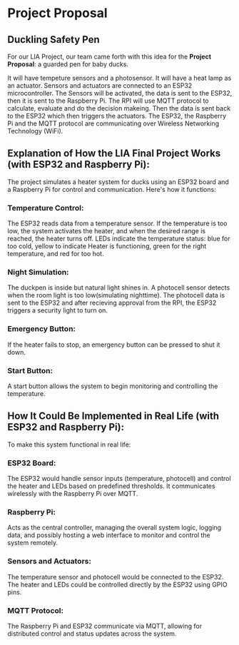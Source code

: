 # Project Proposal 
## Duckling Safety Pen

For our LIA Project, our team came forth with this idea for the __Project Proposal__: a guarded pen for baby ducks. 

It will have tempeture sensors and a photosensor. It will have a heat lamp as an actuator. Sensors and actuators are connected to an ESP32 microcontroller. The Sensors will be activated, the data is sent to the ESP32, then it is sent to the Raspberry Pi. The RPI will use MQTT protocol to calculate, evaluate and do the decision makeing. Then the data is sent back to the ESP32 which then triggers the actuators. The ESP32, the Raspberry Pi  and the MQTT protocol are communicating over Wireless Networking Technology (WiFi).



## Explanation of How the LIA Final Project Works (with ESP32 and Raspberry Pi):
The project simulates a heater system for ducks using an ESP32 board and a Raspberry Pi for control and communication. Here's how it functions:

### Temperature Control:
The ESP32 reads data from a temperature sensor. If the temperature is too low, the system activates the heater, and when the desired range is reached, the heater turns off. LEDs indicate the temperature status: blue for too cold, yellow to indicate Heater is functioning, green for the right temperature, and red for too hot.

### Night Simulation:
The duckpen is inside but natural light shines in. A photocell sensor detects when the room light is too low(simulating nighttime). The photocell data is sent to the ESP32 and after recieving approval from the RPI, the ESP32 triggers a security light to turn on. 

### Emergency Button:
If the heater fails to stop, an emergency button can be pressed to shut it down.

### Start Button:
A start button allows the system to begin monitoring and controlling the temperature.

## How It Could Be Implemented in Real Life (with ESP32 and Raspberry Pi):
To make this system functional in real life:

### ESP32 Board:
The ESP32 would handle sensor inputs (temperature, photocell) and control the heater and LEDs based on predefined thresholds. It communicates wirelessly with the Raspberry Pi over MQTT.

### Raspberry Pi:
Acts as the central controller, managing the overall system logic, logging data, and possibly hosting a web interface to monitor and control the system remotely.

### Sensors and Actuators:
The temperature sensor and photocell would be connected to the ESP32. The heater and LEDs could be controlled directly by the ESP32 using GPIO pins.

### MQTT Protocol:
The Raspberry Pi and ESP32 communicate via MQTT, allowing for distributed control and status updates across the system.
